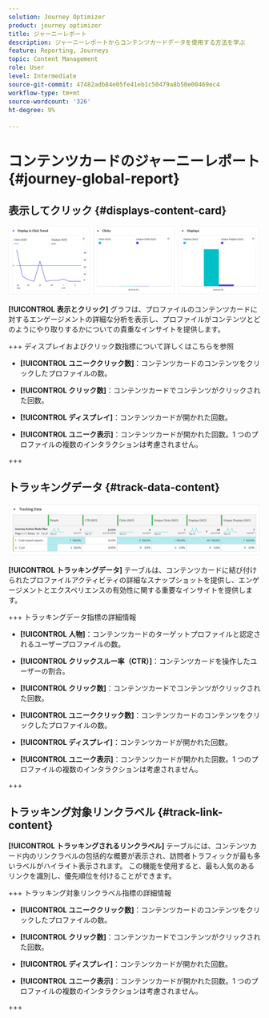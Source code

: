 ```yaml
---
solution: Journey Optimizer
product: journey optimizer
title: ジャーニーレポート
description: ジャーニーレポートからコンテンツカードデータを使用する方法を学ぶ
feature: Reporting, Journeys
topic: Content Management
role: User
level: Intermediate
source-git-commit: 47482adb84e05fe41eb1c50479a8b50e00469ec4
workflow-type: tm+mt
source-wordcount: '326'
ht-degree: 9%

---
```


# コンテンツカードのジャーニーレポート {#journey-global-report}

## 表示してクリック {#displays-content-card}

![](assets/content-card-jo-display.png)

**[!UICONTROL 表示とクリック]** グラフは、プロファイルのコンテンツカードに対するエンゲージメントの詳細な分析を表示し、プロファイルがコンテンツとどのようにやり取りするかについての貴重なインサイトを提供します。

+++ ディスプレイおよびクリック数指標について詳しくはこちらを参照

* **[!UICONTROL ユニーククリック数]**：コンテンツカードのコンテンツをクリックしたプロファイルの数。

* **[!UICONTROL クリック数]**：コンテンツカードでコンテンツがクリックされた回数。

* **[!UICONTROL ディスプレイ]**：コンテンツカードが開かれた回数。

* **[!UICONTROL ユニーク表示]**：コンテンツカードが開かれた回数。1 つのプロファイルの複数のインタラクションは考慮されません。

+++

## トラッキングデータ {#track-data-content}

![](assets/code-based-tracking-data.png)

**[!UICONTROL トラッキングデータ]** テーブルは、コンテンツカードに結び付けられたプロファイルアクティビティの詳細なスナップショットを提供し、エンゲージメントとエクスペリエンスの有効性に関する重要なインサイトを提供します。

+++ トラッキングデータ指標の詳細情報

* **[!UICONTROL 人物]**：コンテンツカードのターゲットプロファイルと認定されるユーザープロファイルの数。

* **[!UICONTROL クリックスルー率（CTR）]**：コンテンツカードを操作したユーザーの割合。

* **[!UICONTROL クリック数]**：コンテンツカードでコンテンツがクリックされた回数。

* **[!UICONTROL ユニーククリック数]**：コンテンツカードのコンテンツをクリックしたプロファイルの数。

* **[!UICONTROL ディスプレイ]**：コンテンツカードが開かれた回数。

* **[!UICONTROL ユニーク表示]**：コンテンツカードが開かれた回数。1 つのプロファイルの複数のインタラクションは考慮されません。

+++

## トラッキング対象リンクラベル {#track-link-content}

**[!UICONTROL トラッキングされるリンクラベル]** テーブルには、コンテンツカード内のリンクラベルの包括的な概要が表示され、訪問者トラフィックが最も多いラベルがハイライト表示されます。 この機能を使用すると、最も人気のあるリンクを識別し、優先順位を付けることができます。

+++ トラッキング対象リンクラベル指標の詳細情報

* **[!UICONTROL ユニーククリック数]**：コンテンツカードのコンテンツをクリックしたプロファイルの数。

* **[!UICONTROL クリック数]**：コンテンツカードでコンテンツがクリックされた回数。

* **[!UICONTROL ディスプレイ]**：コンテンツカードが開かれた回数。

* **[!UICONTROL ユニーク表示]**：コンテンツカードが開かれた回数。1 つのプロファイルの複数のインタラクションは考慮されません。

+++

